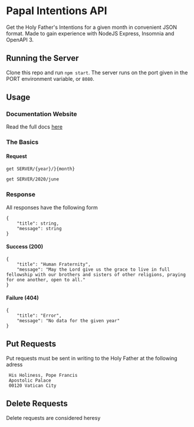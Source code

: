 # Papal Intentions API
Get the Holy Father's Intentions for a given month in convenient JSON format. Made to gain experience with NodeJS Express, Insomnia and OpenAPI 3. 

## Running the Server
Clone this repo and run `npm start`. The server runs on the port given in the PORT environment variable, or `8080`.

## Usage
### Documentation Website
Read the full docs [here](https://plabick.github.io/Papal-Intentions-API/)
### The Basics
#### Request
``` REST
get SERVER/{year}/}{month}
```
```REST
get SERVER/2020/june
```
### Response
All responses have the following form
```
{
	"title": string,
	"message": string
}
```

#### Success (200)
```
{
	"title": "Human Fraternity",
	"message": "May the Lord give us the grace to live in full fellowship with our brothers and sisters of other religions, praying for one another, open to all."
}
```
#### Failure (404)
``` 
{
	"title": "Error",
	"message": "No data for the given year"
}
```
## Put Requests
Put requests must be sent in writing to the Holy Father at the following adress
```
 His Holiness, Pope Francis
 Apostolic Palace
 00120 Vatican City
```
## Delete Requests
Delete requests are considered heresy 
